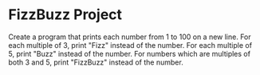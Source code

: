 # FizzBuzz Project

Create a program that prints each number from 1 to 100 on a new line. 
For each multiple of 3, print "Fizz" instead of the number. 
For each multiple of 5, print "Buzz" instead of the number.
For numbers which are multiples of both 3 and 5, print "FizzBuzz" instead of the number.
